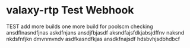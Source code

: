 # valaxy-rtp Test Webhook
TEST
add more builds
one more build for poolscm checking
ansdflnasndfjnas askdfnjans
ansdjfbjasdf
aksndfajsfdkjabsjdffnv
naksnd
nkdsfnfjkn
dmvnmvndv
asdfkasndfkjas
ansdkfnajsdf
hdsbvhjsdbhdbcf

